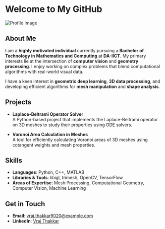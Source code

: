 # Welcome to My GitHub

![Profile Image]([path-to-your-image](https://github.com/vrajthakkar90/vrajthakkar90.github.io/blob/main/My%20photo.jpeg))

## About Me

I am a **highly motivated individual** currently pursuing a **Bachelor of Technology in Mathematics and Computing** at **DA-IICT**. My primary interests lie at the intersection of **computer vision** and **geometry processing**. I enjoy working on complex problems that blend computational algorithms with real-world visual data.

I have a keen interest in **geometric deep learning**, **3D data processing**, and developing efficient algorithms for **mesh manipulation** and **shape analysis**.

## Projects

- **Laplace-Beltrami Operator Solver**  
  A Python-based project that implements the Laplace-Beltrami operator on 3D meshes to study their properties using ODE solvers.
  
- **Voronoi Area Calculation in Meshes**  
  A tool for efficiently calculating Voronoi areas of 3D meshes using cotangent weights and mesh properties.

## Skills

- **Languages**: Python, C++, MATLAB
- **Libraries & Tools**: libigl, trimesh, OpenCV, TensorFlow
- **Areas of Expertise**: Mesh Processing, Computational Geometry, Computer Vision, Machine Learning

## Get in Touch

- **Email**: vraj.thakkar9020@example.com
- **LinkedIn**: [Vraj Thakkar]([https://www.linkedin.com](https://www.linkedin.com/in/vraj-thakkar-784026286/))
